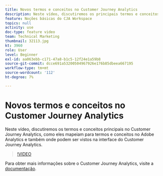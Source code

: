 ```yaml
---
title: Novos termos e conceitos no Customer Journey Analytics
description: Neste vídeo, discutiremos os principais termos e conceitos no Adobe Customer Journey Analytics, como eles mapeiam para termos e conceitos no Adobe Analytics e também onde podem ser vistos na interface do Customer Journey Analytics.
feature: Noções básicas do CJA Workspace
topics: null
activity: use
doc-type: feature video
team: Technical Marketing
thumbnail: 32113.jpg
kt: 3960
role: User
level: Beginner
exl-id: aa063ebb-c171-47a8-b1c5-12f24e1a59b8
source-git-commit: dcce691a53200504967926e176b85dbeea667195
workflow-type: tm+mt
source-wordcount: '112'
ht-degree: 7%

---
```


# Novos termos e conceitos no Customer Journey Analytics

Neste vídeo, discutiremos os termos e conceitos principais no Customer Journey Analytics, como eles mapeiam para termos e conceitos no Adobe Analytics e também onde podem ser vistos na interface do Customer Journey Analytics.

>[!VIDEO](https://video.tv.adobe.com/v/32113/?quality=12)

Para obter mais informações sobre o Customer Journey Analytics, visite a [documentação](https://docs.adobe.com/content/help/pt-BR/analytics-platform/using/cja-landing.html).
